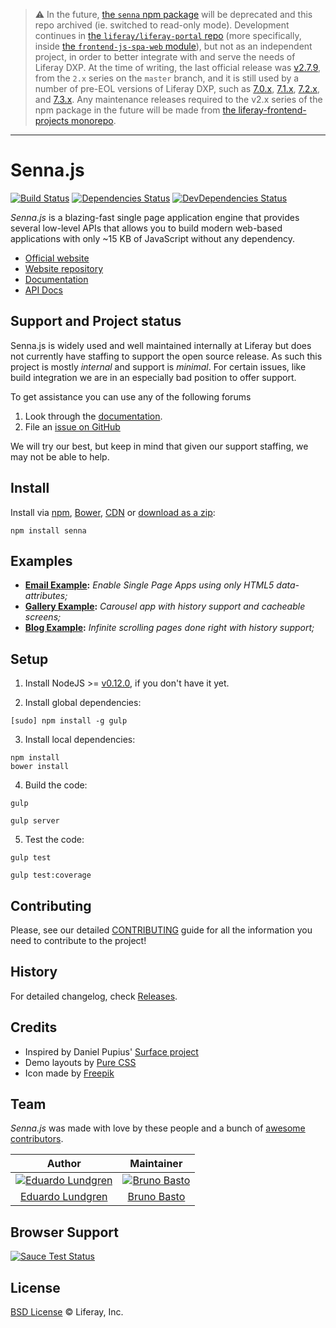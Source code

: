 > :warning: In the future, [the `senna` npm package](https://npmjs.com/package/senna) will be deprecated and this repo archived (ie. switched to read-only mode). Development continues in [the `liferay/liferay-portal` repo](https://github.com/liferay/liferay-portal) (more specifically, inside [the `frontend-js-spa-web` module](https://github.com/liferay/liferay-portal/tree/master/modules/apps/frontend-js/frontend-js-spa-web)), but not as an independent project, in order to better integrate with and serve the needs of Liferay DXP. At the time of writing, the last official release was [v2.7.9](https://github.com/liferay/senna.js/tree/v2.7.9), from the `2.x` series on the `master` branch, and it is still used by a number of pre-EOL versions of Liferay DXP, such as [7.0.x](https://github.com/liferay/liferay-portal/blob/6b14c8e0496926309a5fac347cb2d342d7412c1f/modules/apps/foundation/frontend-js/frontend-js-spa-web/package.json#L6), [7.1.x](https://github.com/liferay/liferay-portal/blob/d9a4b24bf1871d509c2bb12e38669bb8552db1a5/modules/apps/frontend-js/frontend-js-spa-web/package.json#L17), [7.2.x](https://github.com/liferay/liferay-portal/blob/ded0e9390637985231e962e4ad4cfa4639eabb26/modules/apps/frontend-js/frontend-js-spa-web/package.json#L6), and [7.3.x](https://github.com/liferay/liferay-portal/blob/c940e8fd455d59fe05fd2038410070412411947c/modules/apps/frontend-js/frontend-js-spa-web/package.json#L6). Any maintenance releases required to the v2.x series of the npm package in the future will be made from [the liferay-frontend-projects monorepo](https://github.com/liferay/liferay-frontend-projects/tree/master/maintenance/projects/senna).

---

# Senna.js

[![Build Status](http://img.shields.io/travis/liferay/senna.js/master.svg?style=flat)](https://travis-ci.org/liferay/senna.js)
[![Dependencies Status](http://img.shields.io/david/liferay/senna.js.svg?style=flat)](https://david-dm.org/liferay/senna.js#info=dependencies)
[![DevDependencies Status](http://img.shields.io/david/dev/liferay/senna.js.svg?style=flat)](https://david-dm.org/liferay/senna.js#info=devDependencies)

*Senna.js* is a blazing-fast single page application engine that provides several low-level APIs that allows you to build modern web-based applications with only ~15 KB of JavaScript without any dependency.

* [Official website](http://sennajs.com)
* [Website repository](https://github.com/liferay/sennajs.com)
* [Documentation](http://sennajs.com/docs/)
* [API Docs](http://sennajs.com/api/)

## Support and Project status

Senna.js is widely used and well maintained internally at Liferay but
does not currently have staffing to support the open source release.  As such
this project is mostly _internal_ and support is _minimal_.  For certain
issues, like build integration we are in an especially bad position to offer
support.

To get assistance you can use any of the following forums

1. Look through the [documentation](https://sennajs.com).
2. File an [issue on GitHub](https://github.com/liferay/senna.js/issues)

We will try our best, but keep in mind that given our support staffing, we may
not be able to help.

## Install

Install via [npm](https://www.npmjs.com/), [Bower](http://bower.io/), [CDN](http://www.jsdelivr.com/projects/senna.js) or
[download as a zip](https://github.com/liferay/senna.js/archive/master.zip):

```
npm install senna
```

## Examples

* **[Email Example](http://sennajs.com/examples/email):** *Enable Single Page Apps using only HTML5 data-attributes;*
* **[Gallery Example](http://sennajs.com/examples/gallery):** *Carousel app with history support and cacheable screens;*
* **[Blog Example](http://sennajs.com/examples/blog):** *Infinite scrolling pages done right with history support;*

## Setup

1. Install NodeJS >= [v0.12.0](http://nodejs.org/dist/v0.12.0/), if you don't have it yet.

2. Install global dependencies:

  ```
  [sudo] npm install -g gulp
  ```

3. Install local dependencies:

  ```
  npm install
  bower install
  ```

4. Build the code:

  ```
  gulp
  ```

  ```
  gulp server
  ```

5. Test the code:

  ```
  gulp test
  ```

  ```
  gulp test:coverage
  ```

## Contributing

Please, see our detailed [CONTRIBUTING](https://github.com/liferay/senna.js/blob/master/CONTRIBUTING.md) guide for all the information you need to contribute to the project!

## History

For detailed changelog, check [Releases](https://github.com/liferay/senna.js/releases).

## Credits

* Inspired by Daniel Pupius' [Surface project](https://github.com/dpup/surface)
* Demo layouts by [Pure CSS](http://purecss.io/)
* Icon made by [Freepik](http://www.freepik.com)

## Team

*Senna.js* was made with love by these people and a bunch of [awesome contributors](https://github.com/liferay/senna.js/graphs/contributors).

| Author | Maintainer |
|:-:|:-:|
| [![Eduardo Lundgren](https://avatars3.githubusercontent.com/u/113087?s=70)](https://github.com/eduardolundgren) | [![Bruno Basto](https://avatars1.githubusercontent.com/u/156388?s=70)](https://github.com/brunobasto) |
| [Eduardo Lundgren](https://github.com/eduardolundgren) | [Bruno Basto](https://github.com/brunobasto) |

## Browser Support

[![Sauce Test Status](https://saucelabs.com/browser-matrix/senna.svg)](https://travis-ci.org/liferay/senna.js)

## License

[BSD License](https://github.com/liferay/senna.js/blob/master/LICENSE.md) © Liferay, Inc.
